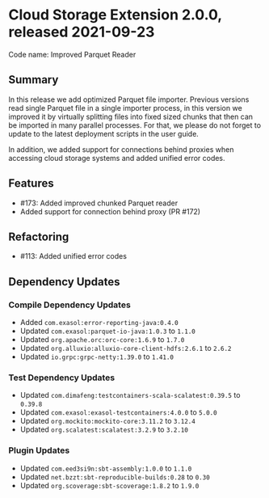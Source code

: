 # Cloud Storage Extension 2.0.0, released 2021-09-23

Code name: Improved Parquet Reader

## Summary

In this release we add optimized Parquet file importer. Previous versions read single Parquet file in a single importer process, in this version we improved it by virtually splitting files into fixed sized chunks that then can be imported in many parallel processes. For that, we please do not forget to update to the latest deployment scripts in the user guide.

In addition, we added support for connections behind proxies when accessing cloud storage systems and added unified error codes.

## Features

* #173: Added improved chunked Parquet reader
* Added support for connection behind proxy (PR #172)

## Refactoring

* #113: Added unified error codes

## Dependency Updates

### Compile Dependency Updates

* Added `com.exasol:error-reporting-java:0.4.0`
* Updated `com.exasol:parquet-io-java:1.0.3` to `1.1.0`
* Updated `org.apache.orc:orc-core:1.6.9` to `1.7.0`
* Updated `org.alluxio:alluxio-core-client-hdfs:2.6.1` to `2.6.2`
* Updated `io.grpc:grpc-netty:1.39.0` to `1.41.0`

### Test Dependency Updates

* Updated `com.dimafeng:testcontainers-scala-scalatest:0.39.5` to `0.39.8`
* Updated `com.exasol:exasol-testcontainers:4.0.0` to `5.0.0`
* Updated `org.mockito:mockito-core:3.11.2` to `3.12.4`
* Updated `org.scalatest:scalatest:3.2.9` to `3.2.10`

### Plugin Updates

* Updated `com.eed3si9n:sbt-assembly:1.0.0` to `1.1.0`
* Updated `net.bzzt:sbt-reproducible-builds:0.28` to `0.30`
* Updated `org.scoverage:sbt-scoverage:1.8.2` to `1.9.0`
